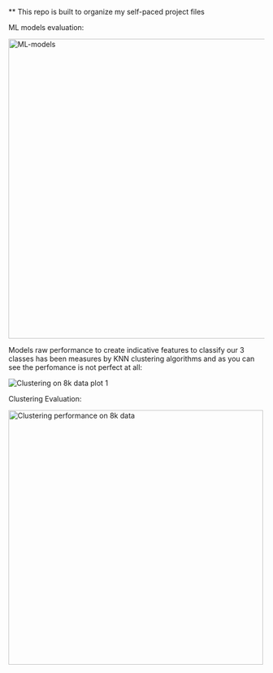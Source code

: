 ** This repo is built to organize my self-paced project files

ML models evaluation: 

<img width="590" alt="ML-models" src="https://user-images.githubusercontent.com/90381570/213884932-706702d0-5b0a-4692-8d2e-d8ef55ee8aea.PNG">


Models raw performance to create indicative features to classify our 3 classes has been measures by KNN clustering algorithms
and as you can see the perfomance is not perfect at all:

![Clustering on 8k data plot 1](https://user-images.githubusercontent.com/90381570/213884861-7bcdc90c-9374-4cfd-8068-0e28e095b98e.png)


Clustering Evaluation:

<img width="501" alt="Clustering performance on 8k data" src="https://user-images.githubusercontent.com/90381570/213884895-37fa5a22-8fa8-4452-81c2-48a0fd0786fb.PNG">


